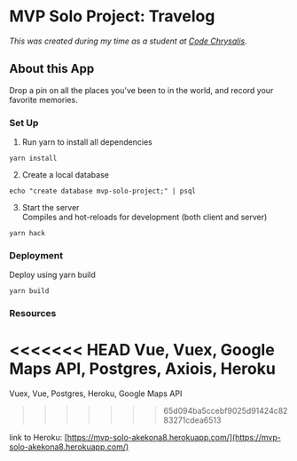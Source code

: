 # MVP Solo Project: Travelog

_This was created during my time as a student at <a href="https://www.codechrysalis.io/" target="_blank">Code Chrysalis</a>._

## About this App

Drop a pin on all the places you've been to in the world, and record your favorite memories.

### Set Up

1. Run yarn to install all dependencies

```
yarn install
```

2. Create a local database

```
echo "create database mvp-solo-project;" | psql
```

3. Start the server  
   Compiles and hot-reloads for development (both client and server)

```
yarn hack
```

### Deployment

Deploy using yarn build

```
yarn build
```

### Resources

<<<<<<< HEAD
Vue, Vuex, Google Maps API, Postgres, Axiois, Heroku
=======
Vuex, Vue, Postgres, Heroku, Google Maps API

> > > > > > > 65d094ba5ccebf9025d91424c8283271cdea6513

link to Heroku: [https://mvp-solo-akekona8.herokuapp.com/](https://mvp-solo-akekona8.herokuapp.com/)
